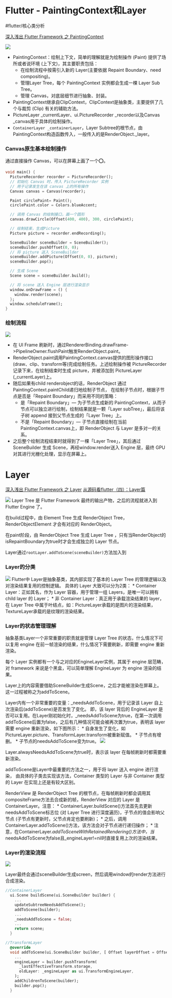 # Flutter - PaintingContext和Layer
#flutter/核心类分析

[深入浅出 Flutter Framework 之 PaintingContext](https://juejin.cn/post/6844904175344549901)

![](Flutter%20-%20PaintingContext%E5%92%8CLayer/A2E82249-CB3B-4F89-B83C-AD748795EDB2.png)
* PaintingContext：绘制上下文，简单的理解就是为绘制操作 (Paint) 提供了场所或者说环境 (上下文)，其主要职责包括：
	* 在绘制流程中按需引入新的 Layer(主要依据 Repaint Boundary、need compositing)。
	* 管理Layer Tree，每个 PaintingContext 实例都会生成一棵 Layer Sub Tree。
	* 管理 Canvas，对底层细节进行抽象、封装。
* PaintingContext继承自ClipContext，ClipContext是抽象类，主要提供了几个与裁剪 (Clip) 有关的辅助方法。
* PictureLayer _currentLayer、ui.PictureRecorder _recorder以及Canvas _canvas用于具体的绘制操作。
* `ContainerLayer _containerLayer`，Layer Subtree的根节点，由PaintingContext构造函数传入，一般传入的是RenderObject._layer。

### Canvas原生基本绘制操作
通过直接操作 Canvas，可以在屏幕上画了一个⭕️。
```dart
void main() {
  PictureRecorder recorder = PictureRecorder();
  // 初始化 Canvas 时，传入 PictureRecorder 实例
  // 用于记录发生在该 canvas 上的所有操作
  Canvas canvas = Canvas(recorder);

  Paint circlePaint= Paint();
  circlePaint.color = Colors.blueAccent;

  // 调用 Canvas 的绘制接口，画一个圆形
  canvas.drawCircle(Offset(400, 400), 300, circlePaint);

  // 绘制结束，生成Picture
  Picture picture = recorder.endRecording();

  SceneBuilder sceneBuilder = SceneBuilder();
  sceneBuilder.pushOffset(0, 0);
  // 将 picture 送入 SceneBuilder
  sceneBuilder.addPicture(Offset(0, 0), picture);
  sceneBuilder.pop();

  // 生成 Scene
  Scene scene = sceneBuilder.build();

  // 将 scene 送入 Engine 层进行渲染显示
  window.onDrawFrame = () {
    window.render(scene);
  };
  window.scheduleFrame();
}
```

### 绘制流程
![](Flutter%20-%20PaintingContext%E5%92%8CLayer/B42426AC-635F-44BF-B1CD-F60220CDA199.png)
* 在 UI Frame 刷新时，通过RendererBinding.drawFrame->PipelineOwner.flushPaint触发RenderObject.paint。
* RenderObject.paint调用PaintingContext.canvas提供的图形操作接口(draw、clip、transform等)完成绘制任务。上述绘制操作被 PictureRecorder 记录下来，在绘制结束时生成 picture，并被添加到 PictureLayer (_currentLayer)上。
* 随后如果有child renderobject的话，RenderObject 通过PaintingContext.paintChild递归地绘制子节点， 在绘制子节点时，根据子节点是否是「Repaint Boundary」而采用不同的策略：
	* 是「Repaint Boundary」— 为子节点生成新的 PaintingContext，从而子节点可以独立进行绘制，绘制结果就是一颗「Layer subTree」，最后将该子树 append 接到父节点生成的「Layer Tree」上。
	* 不是「Repaint Boundary」— 子节点直接绘制在当前PaintingContext.canvas上，即 RenderObject 与 Layer 是多对一的关系。
* 之后整个绘制流程结束时就得到了一棵「Layer Tree」，其后通过 SceneBuilder 生成 Scene，再经window.render送入 Engine 层，最终 GPU 对其进行光栅化处理，显示在屏幕上。

# Layer
[深入浅出 Flutter Framework 之 Layer](https://juejin.cn/post/6897973450485268493)
[从源码看flutter（四）：Layer篇](https://juejin.cn/post/6844904133728665614)

![](Flutter%20-%20PaintingContext%E5%92%8CLayer/CA909E8F-7760-42B8-9DE1-627AC462CE97.png)
Layer Tree 是 Flutter Framework 最终的输出产物，之后的流程就进入到 Flutter Engine 了。

在build过程中，由 Element Tree 生成 RenderObject Tree，RenderObjectElement 才会有对应的 RenderObject。

在paint阶段，由 RenderObject Tree 生成 Layer Tree ，只有当RenderObject的isRepaintBoundary为true时才会生成独立的 Layer 节点。

Layer通过`rootLayer.addToScene(sceneBuilder)`方法加入到

### Layer的分类
![](Flutter%20-%20PaintingContext%E5%92%8CLayer/6A884E88-9E97-419E-9447-2DF1234ABAD8.png)
Flutter中 Layer是抽象基类，其内部实现了基本的 Layer Tree 的管理逻辑以及对渲染结果复用的控制逻辑。 具体的 Layer 大致可以分为2类：
	* Container Layer：正如其名，作为 Layer 容器，用于管理一组 Layers，是唯一可以拥有 child layer 的 Layer；
	* 非 Container Layer：真正用于承载渲染结果的 layer，在 Layer Tree 中属于叶结点，如：PictureLayer承载的是图片的渲染结果，TextureLayer承载的是纹理的渲染结果。

### Layer的状态管理理解
抽象基类Layer一个非常重要的职责就是管理 Layer Tree 的状态，什么情况下可以复用 engine 在前一帧渲染的结果，什么情况下需要刷新，即需要 engine 重新渲染。

每个 Layer 实例都有一个与之对应的EngineLayer实例，其属于 engine 层范畴，对 framework 来说是个黑盒，可以简单理解 EngineLayer 为 engine 渲染的结果。

Layer上的内容需要借助SceneBuilder生成Scene，之后才能被渲染在屏幕上。 这一过程被称之为addToScene。

Layer内有一个非常重要的变量：_needsAddToScene，用于记录该 Layer 自上次渲染后(addToScene)是否发生了变化。 即，该 layer 背后的 EngineLayer 是否可以复用。在Layer刚初始化时，_needsAddToScene为true，在第一次调用addToScene后置为false，之后有几种情况可能会被再次置为true，表明该 layer需要 engine 重新渲染，如下图所示：
	* 自身发生了变化，如PictureLayer.picture、TransformLayer.transform被重新赋值。
	* 子节点有增删。
	* 子节点的needsAddToScene变为true。
![](Flutter%20-%20PaintingContext%E5%92%8CLayer/4C57F00F-FEB4-409F-B1FF-8FEEE18BD909.png)

Layer.alwaysNeedsAddToScene为true时，表示该 layer 在每帧刷新时都需要重新渲染。

addToScene是Layer中最重要的方法之一，用于将 layer 送入 engine 进行渲染， 由具体的子类去实现该方法，Container 类型的 Layer 与非 Container 类型的 Layer 在实现上还是有较大区别。

RenderView 是 RenderObject Tree 的根节点，在每帧刷新时都会调用其compositeFrame方法去合成新的帧，RenderView 对应的 Layer 是ContainerLayer。注意：
	* ContainerLayer.buildScene()方法首先去更新needsAddToScene标志位 (对 Layer Tree 进行深度遍历)，子节点的值会影响父节点 (子节点有更新时，父节点肯定也要刷新)；
	* 之后，调用ContainerLayer.addToScene()方法，该方法会对子节点进行递归操作；
	* 注意，在ContainerLayer._addToSceneWithRetainedRendering()方法中，当_ needsAddToScene为false且_engineLayer!=nil时直接复用上次的渲染结果。

### Layer的渲染流程
![](Flutter%20-%20PaintingContext%E5%92%8CLayer/4DD10F74-83FB-4DDC-BB59-C3C495308D4F.png)

Layer最终会通过sceneBuilder生成screen，然后调用window的render方法进行合成渲染。


```dart
//ContainerLayer
  ui.Scene buildScene(ui.SceneBuilder builder) {
    ...
    updateSubtreeNeedsAddToScene();
    addToScene(builder);
    ...
    _needsAddToScene = false;
    ...
    return scene;
  }
```

```dart
//TransformLayer
  @override
  void addToScene(ui.SceneBuilder builder, [ Offset layerOffset = Offset.zero ]) {
    ...
    engineLayer = builder.pushTransform(
      _lastEffectiveTransform.storage,
      oldLayer: _engineLayer as ui.TransformEngineLayer,
    );
    addChildrenToScene(builder);
    builder.pop();
  }
```